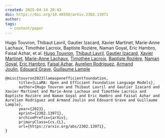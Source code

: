 ```yaml
---
created: 2025-04-14 20:43
doi: https://doi.org/10.48550/arXiv.2302.13971
author: 
tags:
  - content/paper
---
```

Hugo Touvron, Thibaut Lavril, Gautier Izacard, Xavier Martinet, Marie-Anne Lachaux, Timothée Lacroix, Baptiste Rozière, Naman Goyal, Eric Hambro, Faisal Azhar, et al.
[Hugo Touvron](https://arxiv.org/search/cs?searchtype=author&query=Touvron,+H), [Thibaut Lavril](https://arxiv.org/search/cs?searchtype=author&query=Lavril,+T), [Gautier Izacard](https://arxiv.org/search/cs?searchtype=author&query=Izacard,+G), [Xavier Martinet](https://arxiv.org/search/cs?searchtype=author&query=Martinet,+X), [Marie-Anne Lachaux](https://arxiv.org/search/cs?searchtype=author&query=Lachaux,+M), [Timothée Lacroix](https://arxiv.org/search/cs?searchtype=author&query=Lacroix,+T), [Baptiste Rozière](https://arxiv.org/search/cs?searchtype=author&query=Rozi%C3%A8re,+B), [Naman Goyal](https://arxiv.org/search/cs?searchtype=author&query=Goyal,+N), [Eric Hambro](https://arxiv.org/search/cs?searchtype=author&query=Hambro,+E), [Faisal Azhar](https://arxiv.org/search/cs?searchtype=author&query=Azhar,+F), [Aurelien Rodriguez](https://arxiv.org/search/cs?searchtype=author&query=Rodriguez,+A), [Armand Joulin](https://arxiv.org/search/cs?searchtype=author&query=Joulin,+A), [Edouard Grave](https://arxiv.org/search/cs?searchtype=author&query=Grave,+E), [Guillaume Lample](https://arxiv.org/search/cs?searchtype=author&query=Lample,+G)


```
@misc{touvron2023llamaopenefficientfoundation,
      title={LLaMA: Open and Efficient Foundation Language Models}, 
      author={Hugo Touvron and Thibaut Lavril and Gautier Izacard and Xavier Martinet and Marie-Anne Lachaux and Timothée Lacroix and Baptiste Rozière and Naman Goyal and Eric Hambro and Faisal Azhar and Aurelien Rodriguez and Armand Joulin and Edouard Grave and Guillaume Lample},
      year={2023},
      eprint={2302.13971},
      archivePrefix={arXiv},
      primaryClass={cs.CL},
      url={https://arxiv.org/abs/2302.13971}, 
}
```